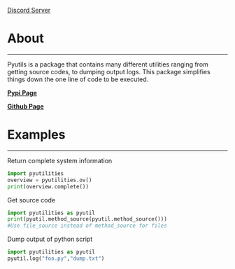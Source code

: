 [Discord Server](https://discord.gg/tb4XFNA9xK)

# About
---

Pyutils is a package that contains many different utilities ranging from getting source codes, to dumping output logs. This package simplifies things down the one line of code to be executed.

**[Pypi Page](https://pypi.org/project/pyutils-cr/)**

**[Github Page](https://github.com/GoodMusic8596/pyutilscr)**

# Examples
---

Return complete system information
```py
import pyutilities
overview = pyutilities.ov()
print(overview.complete())
```
Get source code
```py
import pyutilities as pyutil
print(pyutil.method_source(pyutil.method_source()))
#Use file_source instead of method_source for files
```

Dump output of python script
```py
import pyutilities as pyutil
pyutil.log("foo.py","dump.txt")
```
